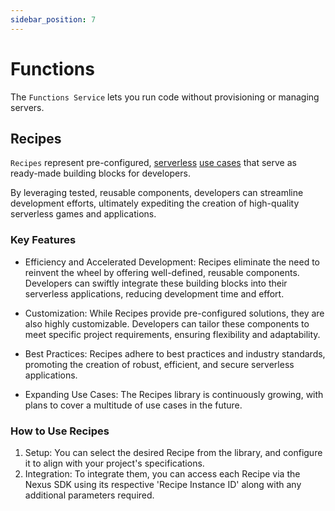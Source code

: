```yaml
---
sidebar_position: 7
---
```


# Functions

The `Functions Service` lets you run code without provisioning or managing servers.

## Recipes
`Recipes` represent pre-configured, [serverless](../misc/glossary.md#serverless) [use cases](../misc/glossary.md#use-case) that serve as ready-made building blocks for developers. 

By leveraging tested, reusable components, developers can streamline development efforts, ultimately expediting the creation of high-quality serverless games and applications.

### Key Features
* Efficiency and Accelerated Development: Recipes eliminate the need to reinvent the wheel by offering well-defined, reusable components. Developers can swiftly integrate these building blocks into their serverless applications, reducing development time and effort.

* Customization: While Recipes provide pre-configured solutions, they are also highly customizable. Developers can tailor these components to meet specific project requirements, ensuring flexibility and adaptability.

* Best Practices: Recipes adhere to best practices and industry standards, promoting the creation of robust, efficient, and secure serverless applications.

* Expanding Use Cases: The Recipes library is continuously growing, with plans to cover a multitude of use cases in the future. 

### How to Use Recipes
1. Setup: You can select the desired Recipe from the library, and configure it to align with your project's specifications. 
2. Integration: To integrate them, you can access each Recipe via the Nexus SDK using its respective 'Recipe Instance ID' along with any additional parameters required.
